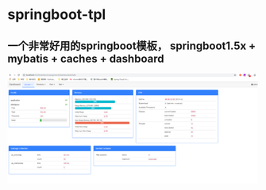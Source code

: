 # springboot-tpl
## 一个非常好用的springboot模板， springboot1.5x + mybatis + caches + dashboard
![detail](https://github.com/mason-Yu/springboot-tpl/blob/master/image/detail.png)
